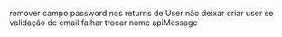 remover campo password nos returns de User
não deixar criar user se validação de email falhar
trocar nome apiMessage
